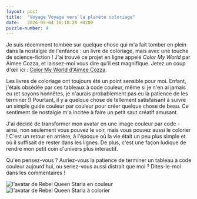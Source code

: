 ```yaml
---
layout: post
title:  "Voyage Voyage vers la planète coloriage"
date:   2024-09-04 18:18:28 +0200
puzzle-number: 4
---
```

Je suis récemment tombée sur quelque chose qui m'a fait tomber en plein dans la nostalgie de l'enfance : un livre de coloriage, mais avec une touche de science-fiction ! J'ai trouvé ce projet en ligne appelé *Color My World* par Aimee Cozza, et laissez-moi vous dire qu'il est magnifique. Jetez un coup d'œil ici : [Color My World d'Aimee Cozza](https://www.aimeecozza.com/projects/color-my-world).

Les livres de coloriage ont toujours été un point sensible pour moi. Enfant, j'étais obsédée par ces tableaux à code couleur, même si je n'en ai jamais eu (et soyons honnêtes, je n'aurais probablement pas eu la patience de les terminer !) Pourtant, il y a quelque chose de tellement satisfaisant à suivre un simple guide couleur par couleur pour créer quelque chose de beau. Ce sentiment de nostalgie m'a incitée à faire un petit saut créatif amusant.

J'ai décidé de transformer mon avatar en une image couleur par code - ainsi, non seulement vous pouvez le voir, mais vous pouvez aussi le colorier ! C'est un retour en arrière, à l'époque où la vie était un peu plus simple et où il suffisait de rester dans les lignes. De plus, c'est une façon ludique de rendre mon petit coin d'univers plus interactif.

Qu'en pensez-vous ? Auriez-vous la patience de terminer un tableau à code couleur aujourd'hui, ou seriez-vous aussi distrait que moi ? Dites-le-moi dans les commentaires !

<div class="wrapper-grid col-500">
        <div>
          <img src="{{ '/assets/images/coloring/logo.png' | absolute_url }}" alt="l'avatar de Rebel Queen Starla en couleur">
          <figcaption></figcaption>
        </div>
        <div>
          <img src="{{ '/assets/images/coloring/coloringcode.png' | absolute_url }}" alt="l'avatar de Rebel Queen Starla à colorier">
          <figcaption></figcaption>
        </div>    
</div>